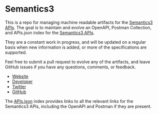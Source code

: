 # Semantics3This is a repo for managing machine readable artifacts for the [Semantics3 APIs](https://www.semantics3.com/). The goal is to maintain and evolve an OpenAPI, Postman Collection, and APIs.json index for the [Semantics3 APIs](https://www.semantics3.com/).They are a constant work in progress, and will be updated on a regular basis when new information is added, or more of the specifications are supported.Feel free to submit a pull request to evolve any of the artifacts, and leave GitHub issues if you have any questions, comments, or feedback.- [Website](https://www.semantics3.com/)- [Developer](https://www.semantics3.com/)- [Twitter](https://twitter.com/Semantics3)- [GitHub](https://github.com/Semantics3)The [APIs.json](https://github.com/api-evangelist/semantics3/blob/master/apis.json) index provides links to all the relevant links for the Semantics3 APIs, including the OpenAPI and Postman if they are present.
